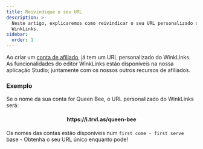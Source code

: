 ```yaml
---
title: Reivindique o seu URL
description: >-
  Neste artigo, explicaremos como reivindicar o seu URL personalizado do
  WinkLinks.
sidebar:
  order: 1
---
```

Ao criar um [conta de afiliado](/studio/what-is-studio), já tem um URL personalizado do WinkLinks. As funcionalidades do editor WinkLinks estão disponíveis na nossa aplicação Studio; juntamente com os nossos outros recursos de afiliados.

### Exemplo

Se o nome da sua conta for Queen Bee, o URL personalizado do WinkLinks será:

<h4 align="center">https://i.trvl.as/queen-bee</h4>


Os nomes das contas estão disponíveis num `first come - first serve` base - Obtenha o seu URL único enquanto pode!

